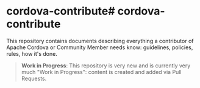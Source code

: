# cordova-contribute# cordova-contribute

This repository contains documents describing everything a contributor of Apache Cordova or Community Member needs know: guidelines, policies, rules, how it's done.

> **Work in Progress**: This repository is very new and is currently very much "Work in Progress": content is created and added via Pull Requests.
